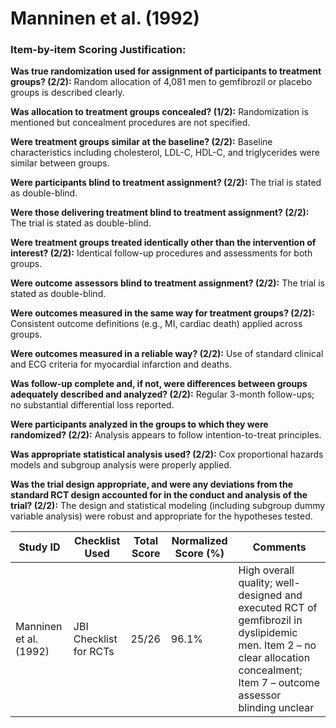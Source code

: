 # Manninen et al. (1992)

### Item-by-item Scoring Justification:

**Was true randomization used for assignment of participants to treatment groups? (2/2):** Random allocation of 4,081 men to gemfibrozil or placebo groups is described clearly.

**Was allocation to treatment groups concealed? (1/2):** Randomization is mentioned but concealment procedures are not specified.

**Were treatment groups similar at the baseline? (2/2):** Baseline characteristics including cholesterol, LDL-C, HDL-C, and triglycerides were similar between groups.

**Were participants blind to treatment assignment? (2/2):** The trial is stated as double-blind.

**Were those delivering treatment blind to treatment assignment? (2/2):** The trial is stated as double-blind.

**Were treatment groups treated identically other than the intervention of interest? (2/2):** Identical follow-up procedures and assessments for both groups.

**Were outcome assessors blind to treatment assignment? (2/2):** The trial is stated as double-blind.

**Were outcomes measured in the same way for treatment groups? (2/2):** Consistent outcome definitions (e.g., MI, cardiac death) applied across groups.

**Were outcomes measured in a reliable way? (2/2):** Use of standard clinical and ECG criteria for myocardial infarction and deaths.

**Was follow-up complete and, if not, were differences between groups adequately described and analyzed? (2/2):** Regular 3-month follow-ups; no substantial differential loss reported.

**Were participants analyzed in the groups to which they were randomized? (2/2):** Analysis appears to follow intention-to-treat principles.

**Was appropriate statistical analysis used? (2/2):** Cox proportional hazards models and subgroup analysis were properly applied.

**Was the trial design appropriate, and were any deviations from the standard RCT design accounted for in the conduct and analysis of the trial? (2/2):** The design and statistical modeling (including subgroup dummy variable analysis) were robust and appropriate for the hypotheses tested.

| Study ID | Checklist Used | Total Score | Normalized Score (%) | Comments |
| --- | --- | --- | --- | --- |
| Manninen et al. (1992) | JBI Checklist for RCTs | 25/26 | 96.1% | High overall quality; well-designed and executed RCT of gemfibrozil in dyslipidemic men. Item 2 – no clear allocation concealment; Item 7 – outcome assessor blinding unclear |
